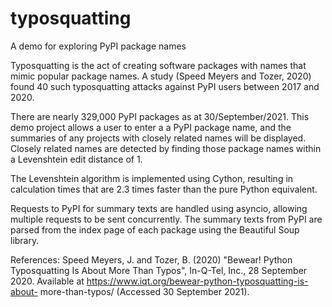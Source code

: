 # typosquatting
A demo for exploring PyPI package names

Typosquatting is the act of creating software packages with names that mimic popular package names. A study (Speed Meyers and Tozer, 2020) found 40 such typosquatting attacks against PyPI users between 2017 and 2020.

There are nearly 329,000 PyPI packages as at 30/September/2021. This demo project allows a user to enter a a PyPI package name, and the summaries of any projects with closely related names will be displayed. Closely related names are detected by finding those package names within a Levenshtein edit distance of 1.

The Levenshtein algorithm is implemented using Cython, resulting in calculation times that are 2.3 times faster than the pure Python equivalent.

Requests to PyPI for summary texts are handled using asyncio, allowing multiple requests to be sent concurrently. The summary texts from PyPI are parsed from the index page of each package using the Beautiful Soup library.

References:
Speed Meyers, J. and Tozer, B. (2020) "Bewear! Python Typosquatting Is About More Than Typos", In-Q-Tel, Inc., 28 September 2020. Available at https://www.iqt.org/bewear-python-typosquatting-is-about- more-than-typos/ (Accessed 30 September 2021).
